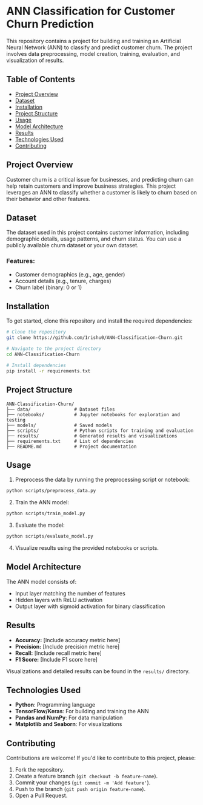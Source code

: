# ANN Classification for Customer Churn Prediction

This repository contains a project for building and training an Artificial Neural Network (ANN) to classify and predict customer churn. The project involves data preprocessing, model creation, training, evaluation, and visualization of results.

## Table of Contents

- [Project Overview](#project-overview)
- [Dataset](#dataset)
- [Installation](#installation)
- [Project Structure](#project-structure)
- [Usage](#usage)
- [Model Architecture](#model-architecture)
- [Results](#results)
- [Technologies Used](#technologies-used)
- [Contributing](#contributing)

## Project Overview

Customer churn is a critical issue for businesses, and predicting churn can help retain customers and improve business strategies. This project leverages an ANN to classify whether a customer is likely to churn based on their behavior and other features.

## Dataset

The dataset used in this project contains customer information, including demographic details, usage patterns, and churn status. You can use a publicly available churn dataset or your own dataset.

### Features:
- Customer demographics (e.g., age, gender)
- Account details (e.g., tenure, charges)
- Churn label (binary: 0 or 1)

## Installation

To get started, clone this repository and install the required dependencies:

```bash
# Clone the repository
git clone https://github.com/1rishu0/ANN-Classification-Churn.git

# Navigate to the project directory
cd ANN-Classification-Churn

# Install dependencies
pip install -r requirements.txt
```

## Project Structure

```plaintext
ANN-Classification-Churn/
├── data/                # Dataset files
├── notebooks/           # Jupyter notebooks for exploration and testing
├── models/              # Saved models
├── scripts/             # Python scripts for training and evaluation
├── results/             # Generated results and visualizations
├── requirements.txt     # List of dependencies
├── README.md            # Project documentation
```

## Usage

1. Preprocess the data by running the preprocessing script or notebook:

```bash
python scripts/preprocess_data.py
```

2. Train the ANN model:

```bash
python scripts/train_model.py
```

3. Evaluate the model:

```bash
python scripts/evaluate_model.py
```

4. Visualize results using the provided notebooks or scripts.

## Model Architecture

The ANN model consists of:

- Input layer matching the number of features
- Hidden layers with ReLU activation
- Output layer with sigmoid activation for binary classification

## Results

- **Accuracy:** [Include accuracy metric here]
- **Precision:** [Include precision metric here]
- **Recall:** [Include recall metric here]
- **F1 Score:** [Include F1 score here]

Visualizations and detailed results can be found in the `results/` directory.

## Technologies Used

- **Python**: Programming language
- **TensorFlow/Keras**: For building and training the ANN
- **Pandas and NumPy**: For data manipulation
- **Matplotlib and Seaborn**: For visualizations

## Contributing

Contributions are welcome! If you'd like to contribute to this project, please:

1. Fork the repository.
2. Create a feature branch (`git checkout -b feature-name`).
3. Commit your changes (`git commit -m 'Add feature'`).
4. Push to the branch (`git push origin feature-name`).
5. Open a Pull Request.
